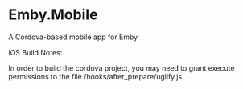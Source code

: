 # Emby.Mobile
A Cordova-based mobile app for Emby

iOS Build Notes:

In order to build the cordova project, you may need to grant execute permissions to the file /hooks/after_prepare/uglify.js
